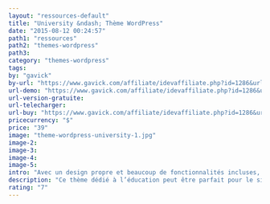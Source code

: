 ```yaml
---
layout: "ressources-default"
title: "University &ndash; Thème WordPress"
date: "2015-08-12 00:24:57"
path1: "ressources"
path2: "themes-wordpress"
path3:
category: "themes-wordpress"
tags:
by: "gavick"
by-url: "https://www.gavick.com/affiliate/idevaffiliate.php?id=1286&url=1887"
url-demo: "https://www.gavick.com/affiliate/idevaffiliate.php?id=1286&url=1892"
url-version-gratuite:
url-telecharger:
url-buy: "https://www.gavick.com/affiliate/idevaffiliate.php?id=1286&url=1893"
pricecurrency: "$"
price: "39"
image: "theme-wordpress-university-1.jpg"
image-2:
image-3:
image-4:
image-5:
intro: "Avec un design propre et beaucoup de fonctionnalités incluses, ce thème WordPress dédié à l’éducation peut être parfait pour le site Web d’une école, d’un collège ou d’une université. Avec un support complet de BuddyPress et une structure de template adaptée aux contenus dynamique, vous obtiendrez un site Web dont le contenu peut être en majorité généré par la communauté."
description: "Ce thème dédié à l’éducation peut être parfait pour le site Web d’une école, d’un collège ou d’une université."
rating: "7"
---
```

